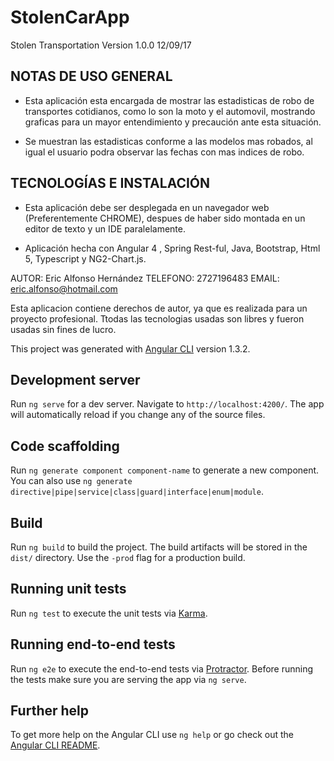# StolenCarApp

Stolen Transportation Version 1.0.0 12/09/17

NOTAS DE USO GENERAL
----------------------------
- Esta aplicación esta encargada de mostrar las estadisticas de robo de 
transportes cotidianos, como lo son la moto y el automovil, mostrando 
graficas para un mayor entendimiento y precaución ante esta situación.

- Se muestran las estadisticas conforme a las modelos mas robados, al igual 
el usuario podra observar las fechas con mas indices de robo.

TECNOLOGÍAS E INSTALACIÓN
----------------------------
- Esta aplicación debe ser desplegada en un navegador web 
(Preferentemente CHROME), despues de haber sido montada en un 
editor de texto y un IDE paralelamente.

- Aplicación hecha con Angular 4 , Spring Rest-ful, Java,
Bootstrap, Html 5, Typescript y NG2-Chart.js.

AUTOR: Eric Alfonso Hernández
TELEFONO: 2727196483
EMAIL: eric.alfonso@hotmail.com

Esta aplicacion contiene derechos de autor, ya que 
es realizada para un proyecto profesional.
Ttodas las tecnologias usadas son libres y fueron 
usadas sin fines de lucro.

This project was generated with [Angular CLI](https://github.com/angular/angular-cli) version 1.3.2.

## Development server

Run `ng serve` for a dev server. Navigate to `http://localhost:4200/`. The app will automatically reload if you change any of the source files.

## Code scaffolding

Run `ng generate component component-name` to generate a new component. You can also use `ng generate directive|pipe|service|class|guard|interface|enum|module`.

## Build

Run `ng build` to build the project. The build artifacts will be stored in the `dist/` directory. Use the `-prod` flag for a production build.

## Running unit tests

Run `ng test` to execute the unit tests via [Karma](https://karma-runner.github.io).

## Running end-to-end tests

Run `ng e2e` to execute the end-to-end tests via [Protractor](http://www.protractortest.org/).
Before running the tests make sure you are serving the app via `ng serve`.

## Further help

To get more help on the Angular CLI use `ng help` or go check out the [Angular CLI README](https://github.com/angular/angular-cli/blob/master/README.md).


